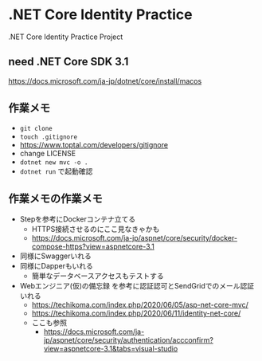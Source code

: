 # .NET Core Identity Practice
.NET Core Identity Practice Project

## need .NET Core SDK 3.1
https://docs.microsoft.com/ja-jp/dotnet/core/install/macos

## 作業メモ
- `git clone`
- `touch .gitignore`
- https://www.toptal.com/developers/gitignore
- change LICENSE
- `dotnet new mvc -o .`
- `dotnet run` で起動確認

## 作業メモの作業メモ
- Stepを参考にDockerコンテナ立てる
  - HTTPS接続させるのにここ見なきゃかも
  - https://docs.microsoft.com/ja-jp/aspnet/core/security/docker-compose-https?view=aspnetcore-3.1
- 同様にSwaggerいれる
- 同様にDapperもいれる
  - 簡単なデータベースアクセスもテストする
- Webエンジニア(仮)の備忘録 を参考に認証認可とSendGridでのメール認証いれる
  - https://techikoma.com/index.php/2020/06/05/asp-net-core-mvc/
  - https://techikoma.com/index.php/2020/06/11/identity-net-core/
  - ここも参照
    - https://docs.microsoft.com/ja-jp/aspnet/core/security/authentication/accconfirm?view=aspnetcore-3.1&tabs=visual-studio

